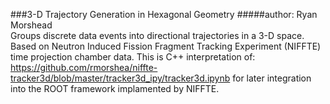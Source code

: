 ###3-D Trajectory Generation in Hexagonal Geometry
#####author: Ryan Morshead  
Groups discrete data events into directional trajectories in a 3-D space.
Based on Neutron Induced Fission Fragment Tracking Experiment (NIFFTE) time projection chamber data.
This is C++ interpretation of:
https://github.com/rmorshea/niffte-tracker3d/blob/master/tracker3d_ipy/tracker3d.ipynb
for later integration into the ROOT framework implamented by NIFFTE.
